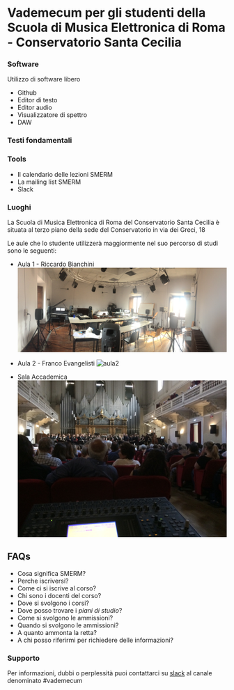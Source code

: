# Vademecum per gli studenti della Scuola di Musica Elettronica di Roma - Conservatorio Santa Cecilia

### Software

Utilizzo di software libero

- Github
- Editor di testo
- Editor audio
- Visualizzatore di spettro
- DAW

### Testi fondamentali

### Tools

- Il calendario delle lezioni SMERM
- La mailing list SMERM
- Slack

### Luoghi

La Scuola di Musica Elettronica di Roma del Conservatorio Santa Cecilia è situata al terzo piano della sede del Conservatorio in via dei Greci, 18

Le aule che lo studente utilizzerà maggiormente nel suo percorso di studi sono le seguenti:
- Aula 1 - Riccardo Bianchini
![aula1](resources/aula1.jpg)

- Aula 2 - Franco Evangelisti
![aula2](resources/aula2.jpg)
- Sala Accademica
![sala_accademica](resources/sala_accademica.jpg)

## FAQs
- Cosa significa SMERM?
- Perche iscriversi?
- Come ci si iscrive al corso?
- Chi sono i docenti del corso?
- Dove si svolgono i corsi?
- Dove posso trovare i _piani di studio_?
- Come si svolgono le ammissioni?
- Quando si svolgono le ammissioni?
- A quanto ammonta la retta?
- A chi posso riferirmi per richiedere delle informazioni?

### Supporto

Per informazioni, dubbi o perplessità puoi contattarci su [slack](smerm.slack.com) al canale denominato #vademecum
